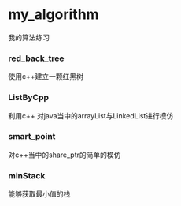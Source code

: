 ﻿# my_algorithm
我的算法练习

### red_back_tree
使用c++建立一颗红黑树

### ListByCpp
利用c++ 对java当中的arrayList与LinkedList进行模仿

### smart_point
对c++当中的share_ptr的简单的模仿

### minStack
能够获取最小值的栈

